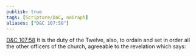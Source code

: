 ```yaml
---
publish: true
tags: [Scripture/DaC, noGraph]
aliases: ["D&C 107:58"]
---
```

[D&C 107:58](https://churchofjesuschrist.org/study/scriptures/dc-testament/dc/107?lang=eng&id=p58#p58) It is the duty of the Twelve, also, to ordain and set in order all the other officers of the church, agreeable to the revelation which says:
